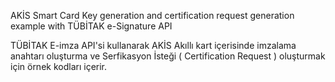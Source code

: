 AKİS Smart Card Key generation and certification request generation example with TÜBİTAK e-Signature API

TÜBİTAK E-imza API'si kullanarak AKİS Akıllı kart içerisinde imzalama anahtarı oluşturma ve Serfikasyon İsteği ( Certification Request ) oluşturmak için örnek kodları içerir.
